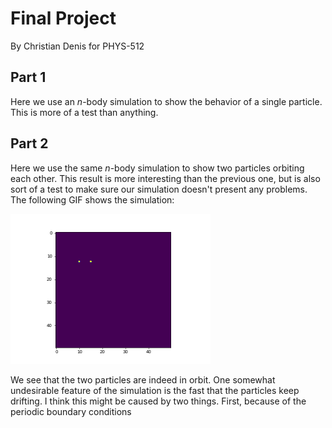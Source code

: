 # Final Project

By Christian Denis for PHYS-512

## Part 1

Here we use an $n$-body simulation to show the behavior of a single particle. This is more of a test than anything.

## Part 2

Here we use the same $n$-body simulation to show two particles orbiting each other. This result is more interesting than the previous one, but is also sort of a test to make sure our simulation doesn't present any problems. The following GIF shows the simulation:

![2_two_particles](2_particles.gif)

We see that the two particles are indeed in orbit. One somewhat undesirable feature of the simulation is the fast that the particles keep drifting. I think this might be caused by two things. First, because of the periodic boundary conditions
